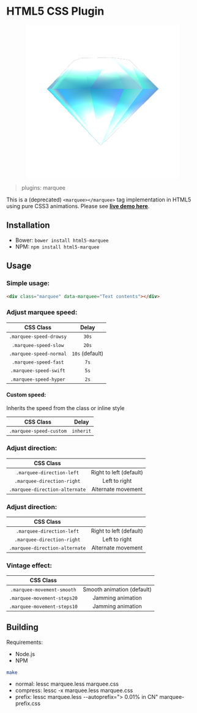 # HTML5 CSS Plugin 

<p align="center"><img alt="HTML5 CSS Plugin logo" src="logo/logo.png" /></p>

>plugins: marquee

This is a (deprecated) `<marquee></marquee>` tag implementation in HTML5 using pure CSS3 animations. Please see [**live demo here**](http://muchweb.github.io/html5-marquee/).

## Installation

- Bower: `bower install html5-marquee`
- NPM: `npm install html5-marquee`

## Usage

### Simple usage:

```html
<div class="marquee" data-marquee="Text contents"></div>
```

### Adjust marquee speed:

|CSS Class|Delay|
|:---:|:---:|
|`.marquee-speed-drowsy`|`30s`|
|`.marquee-speed-slow`|`20s`|
|`.marquee-speed-normal`|`10s` (default)|
|`.marquee-speed-fast`|`7s`|
|`.marquee-speed-swift`|`5s`|
|`.marquee-speed-hyper`|`2s`|

#### Custom speed:

Inherits the speed from the class or inline style

|CSS Class|Delay|
|:---:|:---:|
|`.marquee-speed-custom`|`inherit`|

### Adjust direction:

|CSS Class||
|:---:|:---:|
|`.marquee-direction-left`|Right to left (default)|
|`.marquee-direction-right`|Left to right|
|`.marquee-direction-alternate`|Alternate movement|

### Adjust direction:

|CSS Class||
|:---:|:---:|
|`.marquee-direction-left`|Right to left (default)|
|`.marquee-direction-right`|Left to right|
|`.marquee-direction-alternate`|Alternate movement|

### Vintage effect:

|CSS Class||
|:---:|:---:|
|`.marquee-movement-smooth`|Smooth animation (default)|
|`.marquee-movement-steps20`|Jamming animation|
|`.marquee-movement-steps10`|Jamming animation|

## Building

Requirements:

 - Node.js
 - NPM

```bash
make
```
 - normal:
	lessc marquee.less marquee.css
 - compress:
	lessc -x marquee.less marquee.css
 - prefix:
	lessc marquee.less --autoprefix="> 0.01% in CN" marquee-prefix.css


